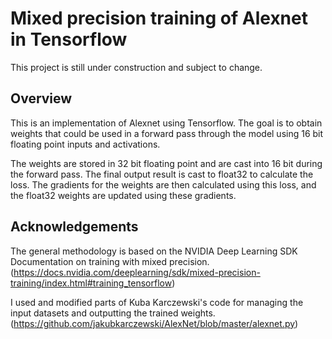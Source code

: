 # Mixed precision training of Alexnet in Tensorflow

This project is still under construction and subject to change.

## Overview
This is an implementation of Alexnet using Tensorflow. The goal is to obtain weights that could be used in a forward pass through the model using 16 bit floating point inputs and activations.

The weights are stored in 32 bit floating point and are cast into 16 bit during the forward pass. The final output result is cast to float32 to calculate the loss. The gradients for the weights are then calculated using this loss, and the float32 weights are updated using these gradients. 

## Acknowledgements
The general methodology is based on the NVIDIA Deep Learning SDK Documentation on training with mixed precision. (https://docs.nvidia.com/deeplearning/sdk/mixed-precision-training/index.html#training_tensorflow)

I used and modified parts of Kuba Karczewski's code for managing the input datasets and outputting the trained weights. (https://github.com/jakubkarczewski/AlexNet/blob/master/alexnet.py)

